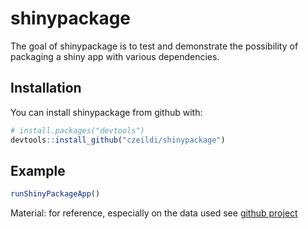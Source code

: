 # shinypackage

The goal of shinypackage is to test and demonstrate the possibility of packaging a shiny app with various dependencies.

## Installation

You can install shinypackage from github with:


``` r
# install.packages("devtools")
devtools::install_github("czeildi/shinypackage")
```

## Example

``` r
runShinyPackageApp()
```

Material: for reference, especially on the data used see [github project](https://github.com/czeildi/meetup-presentations_budapest/tree/master/Meetup_2017_06_21)


